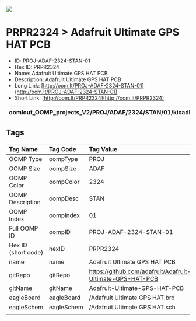


  
![][im]
# PRPR2324 > Adafruit Ultimate GPS HAT PCB

- ID: PROJ-ADAF-2324-STAN-01
- Hex ID: PRPR2324
- Name: Adafruit Ultimate GPS HAT PCB
- Description: Adafruit Ultimate GPS HAT PCB
- Long Link: [http://oom.lt/PROJ-ADAF-2324-STAN-01](http://oom.lt/PROJ-ADAF-2324-STAN-01)
- Short Link: [http://oom.lt/PRPR2324](http://oom.lt/PRPR2324)
  

|oomlout_OOMP_projects_V2/PROJ/ADAF/2324/STAN/01/kicadPcb3dFront.png|oomlout_OOMP_projects_V2/PROJ/ADAF/2324/STAN/01/kicadPcb3dBack.png|oomlout_OOMP_projects_V2/PROJ/ADAF/2324/STAN/01/kicadPcb3d.png||
| :---: | :---: | :---: | :---: |

## Tags
  

|Tag Name|Tag Code|Tag Value|
| :--- | :--- | :--- |
|OOMP Type|oompType|PROJ|
|OOMP Size|oompSize|ADAF|
|OOMP Color|oompColor|2324|
|OOMP Description|oompDesc|STAN|
|OOMP Index|oompIndex|01|
|Full OOMP ID|oompID|PROJ-ADAF-2324-STAN-01|
|Hex ID (short code)|hexID|PRPR2324|
|name|name|Adafruit Ultimate GPS HAT PCB|
|gitRepo|gitRepo|https://github.com/adafruit/Adafruit-Ultimate-GPS-HAT-PCB|
|gitName|gitName|Adafruit-Ultimate-GPS-HAT-PCB|
|eagleBoard|eagleBoard|/Adafruit Ultimate GPS HAT.brd|
|eagleSchem|eagleSchem|/Adafruit Ultimate GPS HAT.sch|
||||



[im]: PROJ/ADAF/2324/STAN/01/kicadPcb3d_450.png
